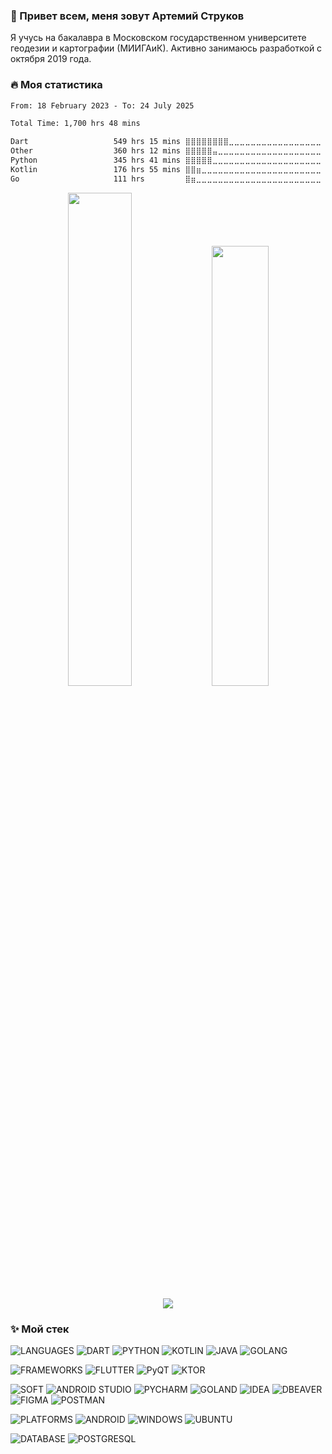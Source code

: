 ### 👋 Привет всем, меня зовут Артемий Струков

Я учусь на бакалавра в Московском государственном университете геодезии и картографии (МИИГАиК). Активно занимаюсь разработкой с октября 2019 года.

### 🔥 Моя статистика

<!--START_SECTION:waka-->

```txt
From: 18 February 2023 - To: 24 July 2025

Total Time: 1,700 hrs 48 mins

Dart                   549 hrs 15 mins ⣿⣿⣿⣿⣿⣿⣿⣿⣀⣀⣀⣀⣀⣀⣀⣀⣀⣀⣀⣀⣀⣀⣀⣀⣀   32.29 %
Other                  360 hrs 12 mins ⣿⣿⣿⣿⣿⣤⣀⣀⣀⣀⣀⣀⣀⣀⣀⣀⣀⣀⣀⣀⣀⣀⣀⣀⣀   21.18 %
Python                 345 hrs 41 mins ⣿⣿⣿⣿⣿⣀⣀⣀⣀⣀⣀⣀⣀⣀⣀⣀⣀⣀⣀⣀⣀⣀⣀⣀⣀   20.33 %
Kotlin                 176 hrs 55 mins ⣿⣿⣶⣀⣀⣀⣀⣀⣀⣀⣀⣀⣀⣀⣀⣀⣀⣀⣀⣀⣀⣀⣀⣀⣀   10.40 %
Go                     111 hrs         ⣿⣶⣀⣀⣀⣀⣀⣀⣀⣀⣀⣀⣀⣀⣀⣀⣀⣀⣀⣀⣀⣀⣀⣀⣀   06.53 %
```

<!--END_SECTION:waka-->

<p align="center">

  <img width="45%" src="http://github-readme-streak-stats.herokuapp.com?user=Calrission&theme=radical&background=000000&locale=ru" />
  <img width="42.5%" src="https://github-readme-stats.vercel.app/api?username=Calrission&show_icons=true&theme=radical&locale=ru" />
</p>

<p align="center">
  <img src="https://github-readme-stats.vercel.app/api/top-langs/?username=Calrission&layout=compact&theme=radical&background=000000&locale=ru" />
</p>


### ✨ Мой стек
![LANGUAGES](https://github.com/Calrission/Calrission/assets/95771802/3a0ad27f-f215-4933-b3ab-6d705c27b6d2)
![DART](https://github.com/Calrission/Calrission/assets/95771802/289786e6-9ff8-44f6-9cd6-d49a98b92199)
![PYTHON](https://github.com/Calrission/Calrission/assets/95771802/1fd31379-ed06-43e4-8099-250709bc895a)
![KOTLIN](https://github.com/Calrission/Calrission/assets/95771802/7de482df-4e40-40f2-9627-da1bc6127973)
![JAVA](https://github.com/Calrission/Calrission/assets/95771802/fc506264-7fa2-467b-9315-e873d01ef72e)
![GOLANG](https://github.com/Calrission/Calrission/assets/95771802/d9debdd2-b5a0-4fa3-b042-0ffcf19dd772)

![FRAMEWORKS](https://github.com/Calrission/Calrission/assets/95771802/3ffd135f-eda9-4c5a-803c-976e70d3bbb2)
![FLUTTER](https://github.com/Calrission/Calrission/assets/95771802/ceb7efe6-5152-49fc-8454-4438749f617c)
![PyQT](https://github.com/Calrission/Calrission/assets/95771802/77772bf8-01f2-4113-a4c0-f05f1b0630a3)
![KTOR](https://github.com/Calrission/Calrission/assets/95771802/2c65f1d4-07bb-41de-a95d-170d9c1947d4)

![SOFT](https://github.com/Calrission/Calrission/assets/95771802/222b9248-3a0e-490d-b89b-c0d7301d6665)
![ANDROID STUDIO](https://github.com/Calrission/Calrission/assets/95771802/67f4c2fd-3422-4d5a-a2bb-19bd01d51b0a)
![PYCHARM](https://github.com/Calrission/Calrission/assets/95771802/ef1b83d1-fbd0-40d1-94a7-d36da0c2a146)
![GOLAND](https://github.com/Calrission/Calrission/assets/95771802/e2d3d9ca-a687-4aa7-98c1-2940210a438a)
![IDEA](https://github.com/Calrission/Calrission/assets/95771802/7cda4a4a-7c4a-42d8-99ae-adf99bff74f7)
![DBEAVER](https://github.com/Calrission/Calrission/assets/95771802/45f35087-cea2-4899-90d9-42b501e64a02)
![FIGMA](https://github.com/Calrission/Calrission/assets/95771802/38c5e6f0-3733-48c6-95a0-c14fd235dc89)
![POSTMAN](https://github.com/Calrission/Calrission/assets/95771802/6346276a-6904-418f-aa8b-e9af4f08a78f)

![PLATFORMS](https://github.com/Calrission/Calrission/assets/95771802/c064d21d-179f-41f6-af43-39054a3ed036)
![ANDROID](https://github.com/Calrission/Calrission/assets/95771802/871f6293-1ea7-49b1-a6b7-5bb77b1a1abf)
![WINDOWS](https://github.com/Calrission/Calrission/assets/95771802/a10be8e1-c336-43fc-922c-3cc3fe99e3ab)
![UBUNTU](https://github.com/Calrission/Calrission/assets/95771802/b38471cf-f74f-45df-a05a-d01aefe6cec4)

![DATABASE](https://github.com/Calrission/Calrission/assets/95771802/bf1c23dd-3b27-407f-bd7f-507b2a67da08)
![POSTGRESQL](https://github.com/Calrission/Calrission/assets/95771802/4004d359-7ff2-4831-bd7a-0e11d1eb2597)

